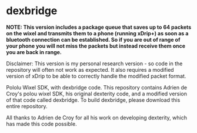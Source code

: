 dexbridge
=========

**NOTE: This version includes a package queue that saves up to 64 packets on the wixel and transmits them to a phone (running xDrip+) as soon as a bluetooth connection can be established. So if you are out of range of your phone you will not miss the packets but instead receive them once you are back in range.**

Disclaimer: This version is my personal research version - so code in the repository will often not work as expected. It also requires a modified version of xDrip to be able to correctly handle the modified packet format.

Pololu Wixel SDK, with dexbridge code.
This repository contains Adrien de Croy's polou wixel SDK, his original dexterity code, and a modified version of that code called dexbridge.
To build dexbridge, please download this entire repository.

All thanks to Adrien de Croy for all his work on developing dexterity, which has made this code possible.



